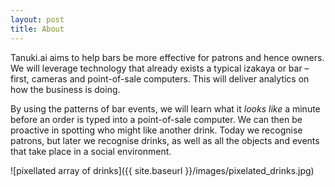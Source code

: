 ```yaml
---
layout: post
title: About
---
```


Tanuki.ai aims to help bars be more effective for patrons and hence owners. We will leverage technology that already exists a typical izakaya or bar – first, cameras and point-of-sale computers. This will deliver analytics on how the business is doing.

By using the patterns of bar events, we will learn what it *looks like* a minute before an order is typed into a point-of-sale computer. We can then be proactive in spotting who might like another drink. Today we recognise patrons, but later we recognise drinks, as well as all the objects and events that take place in a social environment.

![pixellated array of drinks]({{ site.baseurl }}/images/pixelated_drinks.jpg)
